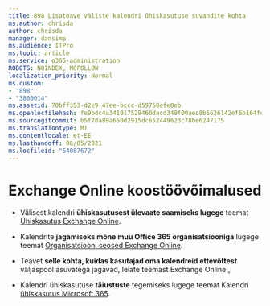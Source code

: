 ```yaml
---
title: 898 Lisateave väliste kalendri ühiskasutuse suvandite kohta
ms.author: chrisda
author: chrisda
manager: dansimp
ms.audience: ITPro
ms.topic: article
ms.service: o365-administration
ROBOTS: NOINDEX, NOFOLLOW
localization_priority: Normal
ms.custom:
- "898"
- "3800014"
ms.assetid: 70bff353-d2e9-47ee-bccc-d59758efe8eb
ms.openlocfilehash: fe9bdc4a341017529460dacd349f00aec8b5626142ef6b164fc61ae2581d5584
ms.sourcegitcommit: b5f7da89a650d2915dc652449623c78be6247175
ms.translationtype: MT
ms.contentlocale: et-EE
ms.lasthandoff: 08/05/2021
ms.locfileid: "54087672"
---
```

# <a name="exchange-online-collaboration-options"></a>Exchange Online koostöövõimalused

- Välisest kalendri **ühiskasutusest ülevaate saamiseks lugege** teemat [Ühiskasutus Exchange Online](https://technet.microsoft.com/library/jj916670%28v=exchg.150%29.aspx).

- Kalendrite **jagamiseks mõne muu Office 365 organisatsiooniga** lugege teemat [Organisatsiooni seosed Exchange Online](https://technet.microsoft.com/library/jj916658%28v=exchg.150%29.aspx).

- Teavet **selle kohta, kuidas kasutajad oma kalendreid ettevõttest** väljaspool asuvatega jagavad, leiate teemast Exchange Online [.](https://technet.microsoft.com/library/jj916673%28v=exchg.150%29.aspx)

- Kalendri ühiskasutuse **täiustuste** tegemiseks lugege teemat Kalendri [ühiskasutus Microsoft 365](https://support.office.com/article/calendar-sharing-in-microsoft-365-b576ecc3-0945-4d75-85f1-5efafb8a37b4).
